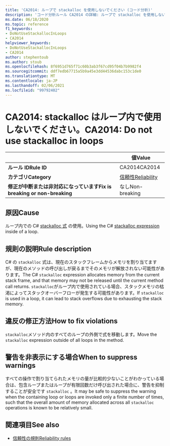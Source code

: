 ```yaml
---
title: 'CA2014: ループで stackalloc を使用しないでください (コード分析)'
description: 'コード分析ルール CA2014 の詳細: ループで stackalloc を使用しない'
ms.date: 06/18/2020
ms.topic: reference
f1_keywords:
- DoNotUseStackallocInLoops
- CA2014
helpviewer_keywords:
- DoNotUseStackallocInLoops
- CA2014
author: stephentoub
ms.author: stoub
ms.openlocfilehash: 8f6951d765f71c60b3ab3f67cd95f04b7b9982f4
ms.sourcegitcommit: ddf7edb67715a5b9a45e3dd44536dabc153c1de0
ms.translationtype: MT
ms.contentlocale: ja-JP
ms.lasthandoff: 02/06/2021
ms.locfileid: "99792402"
---
```

# <a name="ca2014-do-not-use-stackalloc-in-loops"></a><span data-ttu-id="5666a-103">CA2014: stackalloc はループ内で使用しないでください。</span><span class="sxs-lookup"><span data-stu-id="5666a-103">CA2014: Do not use stackalloc in loops</span></span>

| | <span data-ttu-id="5666a-104">値</span><span class="sxs-lookup"><span data-stu-id="5666a-104">Value</span></span> |
|-|-|
| <span data-ttu-id="5666a-105">**ルール ID**</span><span class="sxs-lookup"><span data-stu-id="5666a-105">**Rule ID**</span></span> |<span data-ttu-id="5666a-106">CA2014</span><span class="sxs-lookup"><span data-stu-id="5666a-106">CA2014</span></span>|
| <span data-ttu-id="5666a-107">**カテゴリ**</span><span class="sxs-lookup"><span data-stu-id="5666a-107">**Category**</span></span> |[<span data-ttu-id="5666a-108">信頼性</span><span class="sxs-lookup"><span data-stu-id="5666a-108">Reliability</span></span>](reliability-warnings.md)|
| <span data-ttu-id="5666a-109">**修正が中断または非対応になっています**</span><span class="sxs-lookup"><span data-stu-id="5666a-109">**Fix is breaking or non-breaking**</span></span> |<span data-ttu-id="5666a-110">なし</span><span class="sxs-lookup"><span data-stu-id="5666a-110">Non-breaking</span></span>|

## <a name="cause"></a><span data-ttu-id="5666a-111">原因</span><span class="sxs-lookup"><span data-stu-id="5666a-111">Cause</span></span>

<span data-ttu-id="5666a-112">ループ内での C# [stackalloc 式](../../../csharp/language-reference/operators/stackalloc.md) の使用。</span><span class="sxs-lookup"><span data-stu-id="5666a-112">Using the C# [stackalloc expression](../../../csharp/language-reference/operators/stackalloc.md) inside of a loop.</span></span>

## <a name="rule-description"></a><span data-ttu-id="5666a-113">規則の説明</span><span class="sxs-lookup"><span data-stu-id="5666a-113">Rule description</span></span>

<span data-ttu-id="5666a-114">C# の `stackalloc` 式は、現在のスタックフレームからメモリを割り当てますが、現在のメソッドの呼び出しが戻るまでそのメモリが解放されない可能性があります。</span><span class="sxs-lookup"><span data-stu-id="5666a-114">The C# `stackalloc` expression allocates memory from the current stack frame, and that memory may not be released until the current method call returns.</span></span> <span data-ttu-id="5666a-115">`stackalloc`がループ内で使用されている場合、スタックメモリの枯渇によってスタックオーバーフローが発生する可能性があります。</span><span class="sxs-lookup"><span data-stu-id="5666a-115">If `stackalloc` is used in a loop, it can lead to stack overflows due to exhausting the stack memory.</span></span>

## <a name="how-to-fix-violations"></a><span data-ttu-id="5666a-116">違反の修正方法</span><span class="sxs-lookup"><span data-stu-id="5666a-116">How to fix violations</span></span>

<span data-ttu-id="5666a-117">`stackalloc`メソッド内のすべてのループの外側で式を移動します。</span><span class="sxs-lookup"><span data-stu-id="5666a-117">Move the `stackalloc` expression outside of all loops in the method.</span></span>

## <a name="when-to-suppress-warnings"></a><span data-ttu-id="5666a-118">警告を非表示にする場合</span><span class="sxs-lookup"><span data-stu-id="5666a-118">When to suppress warnings</span></span>

<span data-ttu-id="5666a-119">すべての操作で割り当てられたメモリの量が比較的少ないことがわかっている場合は、包含ループまたはループが有限回数だけ呼び出された場合に、警告を抑制することが安全です `stackalloc` 。</span><span class="sxs-lookup"><span data-stu-id="5666a-119">It may be safe to suppress the warning when the containing loop or loops are invoked only a finite number of times, such that the overall amount of memory allocated across all `stackalloc` operations is known to be relatively small.</span></span>

## <a name="see-also"></a><span data-ttu-id="5666a-120">関連項目</span><span class="sxs-lookup"><span data-stu-id="5666a-120">See also</span></span>

- [<span data-ttu-id="5666a-121">信頼性の規則</span><span class="sxs-lookup"><span data-stu-id="5666a-121">Reliability rules</span></span>](reliability-warnings.md)
